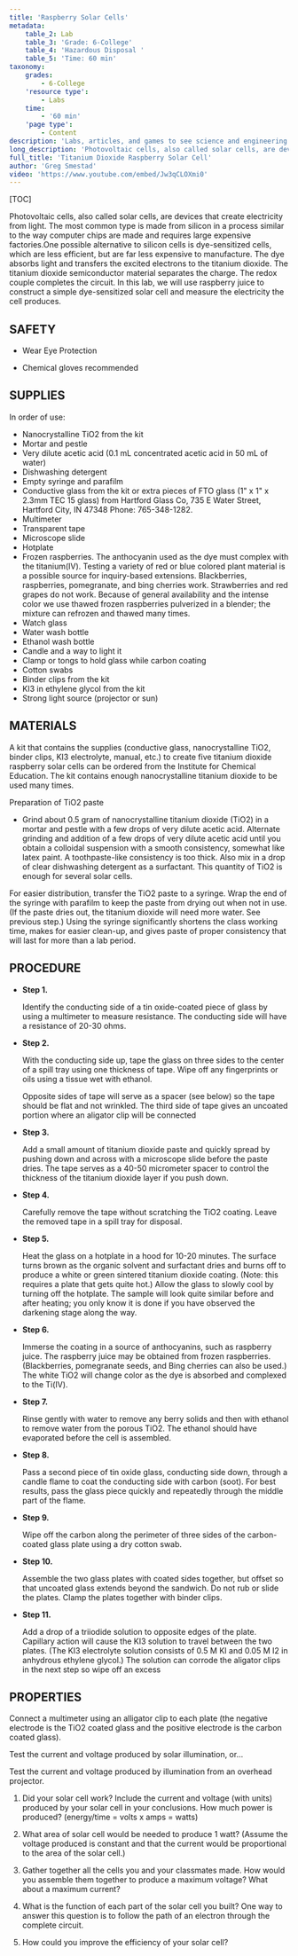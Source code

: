 ```yaml
---
title: 'Raspberry Solar Cells'
metadata:
    table_2: Lab
    table_3: 'Grade: 6-College'
    table_4: 'Hazardous Disposal '
    table_5: 'Time: 60 min'
taxonomy:
    grades:
        - 6-College
    'resource type':
        - Labs
    time:
        - '60 min'
    'page type':
        - Content
description: 'Labs, articles, and games to see science and engineering through a new lens.'
long_description: 'Photovoltaic cells, also called solar cells, are devices that create electricity from light. The most common type is made from silicon in a process similar to the way computer chips are made and requires large expensive factories.'
full_title: 'Titanium Dioxide Raspberry Solar Cell'
author: 'Greg Smestad'
video: 'https://www.youtube.com/embed/Jw3qCLOXmi0'
---
```


[TOC]

Photovoltaic cells, also called solar cells, are devices that create electricity from light. The most common type is made from silicon in a process similar to the way computer chips are made and requires large expensive factories.One possible alternative to silicon cells is dye-sensitized cells, which are less efficient, but are far less expensive to manufacture. The dye absorbs light and transfers the excited electrons to the titanium dioxide. The titanium dioxide semiconductor material separates the charge. The redox couple completes the circuit. In this lab, we will use raspberry juice to construct a simple dye-sensitized solar cell and measure the electricity the cell produces. 

## SAFETY

* Wear Eye Protection

* Chemical gloves recommended

## SUPPLIES

In order of use:

* Nanocrystalline TiO2 from the kit
* Mortar and pestle
* Very dilute acetic acid (0.1 mL concentrated acetic acid in 50 mL of water)
* Dishwashing detergent
* Empty syringe and parafilm
* Conductive glass from the kit or extra pieces of FTO glass (1" x 1" x 2.3mm TEC 15 glass) from Hartford Glass Co, 735 E Water Street, Hartford City, IN 47348 Phone: 765-348-1282.
* Multimeter
* Transparent tape
* Microscope slide
* Hotplate
* Frozen raspberries. The anthocyanin used as the dye must complex with the titanium(IV). Testing a variety of red or blue colored plant material is a possible source for inquiry-based extensions. Blackberries, raspberries, pomegranate, and bing cherries work. Strawberries and red grapes do not work. Because of general availability and the intense color we use thawed frozen raspberries pulverized in a blender; the mixture can refrozen and thawed many times.
* Watch glass
* Water wash bottle
* Ethanol wash bottle
* Candle and a way to light it
* Clamp or tongs to hold glass while carbon coating
* Cotton swabs
* Binder clips from the kit
* KI3 in ethylene glycol from the kit
* Strong light source (projector or sun)

## MATERIALS

A kit that contains the supplies (conductive glass, nanocrystalline TiO2, binder clips, KI3 electrolyte, manual, etc.) to create five titanium dioxide raspberry solar cells can be ordered from the Institute for Chemical Education. The kit contains enough nanocrystalline titanium dioxide to be used many times.

Preparation of TiO2 paste
* Grind about 0.5 gram of nanocrystalline titanium dioxide (TiO2) in a mortar and pestle with a few drops of very dilute acetic acid. Alternate grinding and addition of a few drops of very dilute acetic acid until you obtain a colloidal suspension with a smooth consistency, somewhat like latex paint. A toothpaste-like consistency is too thick. Also mix in a drop of clear dishwashing detergent as a surfactant. This quantity of TiO2 is enough for several solar cells.

For easier distribution, transfer the TiO2 paste to a syringe. Wrap the end of the syringe with parafilm to keep the paste from drying out when not in use. (If the paste dries out, the titanium dioxide will need more water. See previous step.) Using the syringe significantly shortens the class working time, makes for easier clean-up, and gives paste of proper consistency that will last for more than a lab period.

## PROCEDURE

* **Step 1. <span class="youtube-link" data-url="https://www.youtube.com/embed/Jw3qCLOXmi0?start=111&autoplay=1"></span>**

  Identify the conducting side of a tin oxide-coated piece of glass by using a multimeter to measure resistance. The conducting side will have a resistance of 20-30 ohms.

* **Step 2. <span class="youtube-link" data-url="https://www.youtube.com/embed/Jw3qCLOXmi0?start=122&autoplay=1"></span>**

  With the conducting side up, tape the glass on three sides to the center of a spill tray using one thickness of tape. Wipe off any fingerprints or oils using a tissue wet with ethanol.

  Opposite sides of tape will serve as a spacer (see below) so the tape should be flat and not wrinkled. The third side of tape gives an uncoated portion where an aligator clip will be connected

* **Step 3. <span class="youtube-link" data-url="https://www.youtube.com/embed/Jw3qCLOXmi0?start=132&autoplay=1"></span>**

  Add a small amount of titanium dioxide paste and quickly spread by pushing down and across with a microscope slide before the paste dries. The tape serves as a 40-50 micrometer spacer to control the thickness of the titanium dioxide layer if you push down.

* **Step 4. <span class="youtube-link" data-url="https://www.youtube.com/embed/Jw3qCLOXmi0?start=146&autoplay=1"></span>**

  Carefully remove the tape without scratching the TiO2 coating. Leave the removed tape in a spill tray for disposal.

* **Step 5. <span class="youtube-link" data-url="https://www.youtube.com/embed/Jw3qCLOXmi0?start=153&autoplay=1"></span>**

  Heat the glass on a hotplate in a hood for 10-20 minutes. The surface turns brown as the organic solvent and surfactant dries and burns off to produce a white or green sintered titanium dioxide coating. (Note: this requires a plate that gets quite hot.) Allow the glass to slowly cool by turning off the hotplate. The sample will look quite similar before and after heating; you only know it is done if you have observed the darkening stage along the way.

* **Step 6. <span class="youtube-link" data-url="https://www.youtube.com/embed/Jw3qCLOXmi0?start=237&autoplay=1"></span>**

  Immerse the coating in a source of anthocyanins, such as raspberry juice. The raspberry juice may be obtained from frozen raspberries. (Blackberries, pomegranate seeds, and Bing cherries can also be used.) The white TiO2 will change color as the dye is absorbed and complexed to the Ti(IV).

* **Step 7. <span class="youtube-link" data-url="https://www.youtube.com/embed/Jw3qCLOXmi0?start=256&autoplay=1"></span>**

  Rinse gently with water to remove any berry solids and then with ethanol to remove water from the porous TiO2. The ethanol should have evaporated before the cell is assembled.

* **Step 8. <span class="youtube-link" data-url="https://www.youtube.com/embed/Jw3qCLOXmi0?start=270&autoplay=1"></span>**

  Pass a second piece of tin oxide glass, conducting side down, through a candle flame to coat the conducting side with carbon (soot). For best results, pass the glass piece quickly and repeatedly through the middle part of the flame.

* **Step 9. <span class="youtube-link" data-url="https://www.youtube.com/embed/Jw3qCLOXmi0?start=283&autoplay=1"></span>**

  Wipe off the carbon along the perimeter of three sides of the carbon-coated glass plate using a dry cotton swab.

* **Step 10. <span class="youtube-link" data-url="https://www.youtube.com/embed/Jw3qCLOXmi0?start=305&autoplay=1"></span>**

  Assemble the two glass plates with coated sides together, but offset so that uncoated glass extends beyond the sandwich. Do not rub or slide the plates. Clamp the plates together with binder clips.

* **Step 11. <span class="youtube-link" data-url="https://www.youtube.com/embed/Jw3qCLOXmi0?start=323&autoplay=1"></span>**

  Add a drop of a triiodide solution to opposite edges of the plate. Capillary action will cause the KI3 solution to travel between the two plates. (The KI3 electrolyte solution consists of 0.5 M KI and 0.05 M I2 in anhydrous ethylene glycol.) The solution can corrode the aligator clips in the next step so wipe off an excess

## PROPERTIES

Connect a multimeter using an alligator clip to each plate (the negative electrode is the TiO2 coated glass and the positive electrode is the carbon coated glass).

Test the current and voltage produced by solar illumination, or...

Test the current and voltage produced by illumination from an overhead projector.

1. Did your solar cell work? Include the current and voltage (with units) produced by your solar cell in your conclusions. How much power is produced? (energy/time = volts x amps = watts)

2. What area of solar cell would be needed to produce 1 watt? (Assume the voltage produced is constant and that the current would be proportional to the area of the solar cell.)

3. Gather together all the cells you and your classmates made. How would you assemble them together to produce a maximum voltage? What about a maximum current?

4. What is the function of each part of the solar cell you built? One way to answer this question is to follow the path of an electron through the complete circuit.

5. How could you improve the efficiency of your solar cell?
